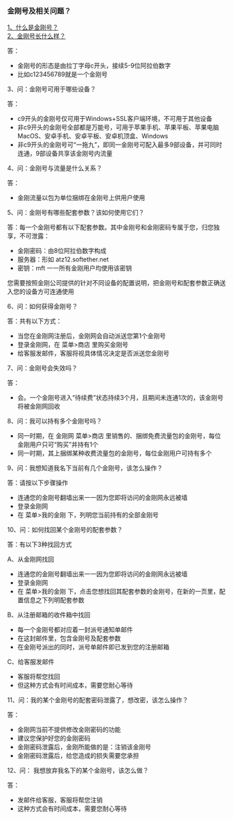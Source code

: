 ### 金刚号及相关问题？

[1、什么是金刚号？](https://a2zitpro.github.io/web/什么是金刚号)<br>
[2、金刚号长什么样？](https://a2zitpro.github.io/web/金刚号的形态)

答：

- 金刚号的形态是由拉丁字母c开头，接续5-9位阿拉伯数字
- 比如c123456789就是一个金刚号

3、问：金刚号可用于哪些设备？

答：

- c9开头的金刚号仅可用于Windows+SSL客户端环境，不可用于其他设备
- 非c9开头的金刚号全部都是万能号，可用于苹果手机、苹果平板、苹果电脑MacOS、安卓手机、安卓平板、安卓机顶盒、Windows
- 非c9开头的金刚号可“一拖九”，即同一金刚号可配入最多9部设备，并可同时连通，9部设备共享该金刚号内流量

4、问：金刚号与流量是什么关系？

答：

- 金刚流量以包为单位捆绑在金刚号上供用户使用

5、问：金刚号有哪些配套参数？该如何使用它们？

答：每一个金刚号都有以下配套参数。其中金刚号和金刚密码专属于您，归您独享，不可泄露：

- 金刚密码：由8位阿拉伯数字构成
- 服务器：形如 atz12.softether.net
- 密钥：mft 一一所有金刚用户均使用该密钥

您需要按照金刚公司提供的针对不同设备的配置说明，把金刚号和配套参数正确送入您的设备方可连通使用


6、问：如何获得金刚号？

答：共有以下方式：

- 当您在金刚网注册后，金刚网会自动派送您第1个金刚号
- 登录金刚网，在 菜单>商店 里购买金刚号
- 给客服发邮件，客服将视具体情况决定是否派送您金刚号

7、问：金刚号会失效吗？

答：

- 会。一个金刚号进入“待续费”状态持续3个月，且期间未连通1次的，该金刚号将被金刚网回收

8、问：我可以持有多个金刚号吗？
- 同一时期，在 金刚网 菜单>商店 里销售的、捆绑免费流量包的金刚号，每位金刚用户只可“购买”并持有1个
- 同一时期，其上捆绑某种收费流量包的金刚号，每位金刚用户可持有多个

9、问：我想知道我名下当前有几个金刚号，该怎么操作？

答：请按以下步骤操作

- 连通您的金刚号翻墙出来一一因为您即将访问的金刚网永远被墙
- 登录金刚网
- 在 菜单>我的金刚 下，列明您当前持有的全部金刚号

10、问：如何找回某个金刚号的配套参数？

答：有以下3种找回方式

A、从金刚网找回

- 连通您的金刚号翻墙出来一一因为您即将访问的金刚网永远被墙
- 登录金刚网
- 在 菜单>我的金刚 下，点击您想找回其配套参数的金刚号，在新的一页里，配置信息之下列明配套参数

B、从注册邮箱的收件箱中找回

- 每一个金刚号都对应着一封派号通知单邮件
- 在这封邮件里，包含金刚号及配套参数
- 在金刚号派出的同时，派号单邮件即已发到您的注册邮箱

C、给客服发邮件

- 客服将帮您找回
- 但这种方式会有时间成本，需要您耐心等待

11、问：我的某个金刚号的配套密码泄露了，想改密，该怎么操作？

答：
- 金刚网当前不提供修改金刚密码的功能
- 建议您保护好您的金刚密码
- 金刚密码泄露后，金刚所能做的是：注销该金刚号
- 金刚密码泄露后，给您造成的损失需要您承担

12、问： 我想放弃我名下的某个金刚号，该怎么做？ 

答：

- 发邮件给客服，客服将帮您注销
- 这种方式会有时间成本，需要您耐心等待
